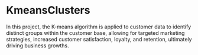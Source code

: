 # KmeansClusters
In this project, the K-means algorithm is applied to customer data to identify distinct groups within the customer base, allowing for targeted marketing strategies, increased customer satisfaction, loyalty, and retention, ultimately driving business growths.
